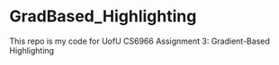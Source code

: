 # GradBased_Highlighting
This repo is my code for UofU CS6966 Assignment 3: Gradient-Based Highlighting
